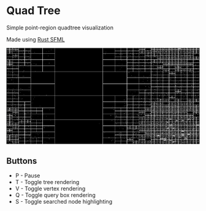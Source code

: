 # Quad Tree

Simple point-region quadtree visualization

Made using [Rust SFML](https://github.com/jeremyletang/rust-sfml)

![quadtree](assets/quadtree.png)

## Buttons

* P - Pause
* T - Toggle tree rendering
* V - Toggle vertex rendering
* Q - Toggle query box rendering
* S - Toggle searched node highlighting